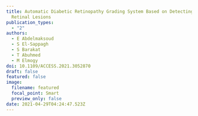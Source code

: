```yaml
---
title: Automatic Diabetic Retinopathy Grading System Based on Detecting Multiple
  Retinal Lesions
publication_types:
  - "2"
authors:
  - E Abdelmaksoud
  - S El-Sappagh
  - S Barakat
  - T Abuhmed
  - M Elmogy
doi: 10.1109/ACCESS.2021.3052870
draft: false
featured: false
image:
  filename: featured
  focal_point: Smart
  preview_only: false
date: 2021-04-29T04:24:47.523Z
---
```

